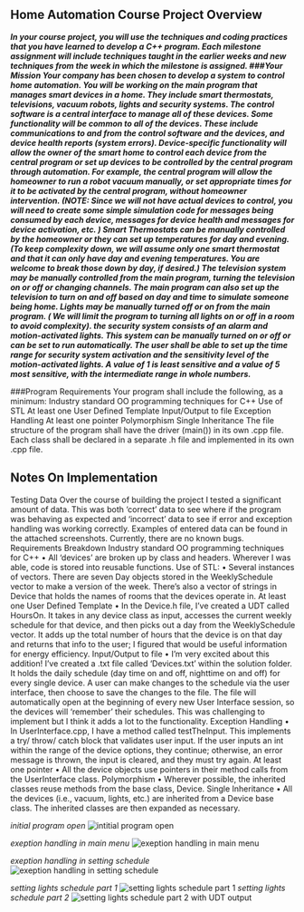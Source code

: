 ## Home Automation Course Project Overview
***In your course project, you will use the techniques and coding practices that you have learned to develop a C++ program. Each milestone assignment will include techniques taught in the earlier weeks and new techniques from the week in which the milestone is assigned. 
###Your Mission
Your company has been chosen to develop a system to control home automation. You will be working on the main program that manages smart devices in a home. They include smart thermostats, televisions, vacuum robots, lights and security systems. 
The control software is a central interface to manage all of these devices. Some functionality will be common to all of the devices. These include communications to and from the control software and the devices, and device health reports (system errors).
Device-specific functionality will allow the owner of the smart home to control each device from the central program or set up devices to be controlled by the central program through automation. For example, the central program will allow the homeowner to run a robot vacuum manually, or set appropriate times for it to be activated by the central program, without homeowner intervention. 
(NOTE: Since we will not have actual devices to control, you will need to create some simple simulation code for messages being consumed by each device, messages for device health and messages for device activation, etc. )
Smart Thermostats can be manually controlled by the homeowner or they can set up temperatures for day and evening. (To keep complexity down, we will assume only one smart thermostat and that it can only have day and evening temperatures. You are welcome to break those down by day, if desired.)
The television system may be manually controlled from the main program, turning the television on or off or changing channels. The main program can also set up the television to turn on and off based on day and time to simulate someone being home.
Lights may be manually turned off or on from the main program. ( We will limit the program to turning all lights on or off in a room to avoid complexity). 
the security system consists of an alarm and motion-activated lights. This system can be manually turned on or off or can be set to run automatically. The user shall be able to set up the time range for security system activation and the sensitivity level of the motion-activated lights. A value of 1 is least sensitive and a value of 5 most sensitive, with the intermediate range in whole numbers.***
 

###Program Requirements
Your program shall include the following, as a minimum:
Industry standard OO programming techniques for C++
Use of STL
At least one User Defined Template
Input/Output to file
Exception Handling
At least one pointer
Polymorphism 
Single Inheritance
The file structure of the program shall have the driver (main()) in its own .cpp file. Each class shall be declared in a separate .h file and implemented in its own .cpp file. 

## Notes On Implementation

Testing Data
Over the course of building the project I tested a significant amount of data. This was both ‘correct’ data to see where if the program was behaving as expected and ‘incorrect’ data to see if error and exception handling was working correctly. Examples of entered data can be found in the attached screenshots. Currently, there are no known bugs.
Requirements Breakdown
Industry standard OO programming techniques for C++
•	All ‘devices’ are broken up by class and headers.  Wherever I was able, code is stored into reusable functions.
Use of STL:
•	Several instances of vectors. There are seven Day objects stored in the WeeklySchedule vector to make a version of the week. There’s also a vector of strings in Device that holds the names of rooms that the devices operate in.
At least one User Defined Template
•	In the Device.h file, I’ve created a UDT called HoursOn. It takes in any device class as input, accesses the current weekly schedule for that device, and then picks out a day from the WeeklySchedule vector. It adds up the total number of hours that the device is on that day and returns that info to the user; I figured that would be useful information for energy efficiency.
Input/Output to file
•	I’m very excited about this addition! I’ve created a .txt file called ‘Devices.txt’ within the solution folder. It holds the daily schedule (day time on and off, nighttime on and off) for every single device. A user can make changes to the schedule via the user interface, then choose to save the changes to the file. The file will automatically open at the beginning of every new User Interface session, so the devices will ‘remember’ their schedules. This was challenging to implement but I think it adds a lot to the functionality.
Exception Handling
•	In UserInterface.cpp, I have a method called testTheInput. This implements a try/ throw/ catch block that validates user input. If the user inputs an int within the range of the device options, they continue; otherwise, an error message is thrown, the input is cleared, and they must try again.
At least one pointer
•	All the device objects use pointers in their method calls from the UserInterface class.
Polymorphism 
•	Wherever possible, the inherited classes reuse methods from the base class, Device. 
Single Inheritance
•	All the devices (i.e., vacuum, lights, etc.) are inherited from a Device base class. The inherited classes are then expanded as necessary.

*initial program open*
![intitial program open](https://user-images.githubusercontent.com/76888842/211171869-094ebcad-7843-4e7e-bff4-db0aa50a1aa0.png)

*exeption handling in main menu*
![exeption handling in main menu](https://user-images.githubusercontent.com/76888842/211171894-4a4e51ef-28c6-4d94-a2b1-09f7fb3cfa72.png)

*exeption handling in setting schedule*
![exeption handling in setting schedule](https://user-images.githubusercontent.com/76888842/211171924-101faed2-71b3-41ae-aefb-076e287c3930.png)

*setting lights schedule part 1*
![setting lights schedule part 1](https://user-images.githubusercontent.com/76888842/211171952-6fb8a114-f709-4562-9cd0-b20e4cfd586e.png)
*setting lights schedule part 2*
![setting lights schedule part 2 with UDT output](https://user-images.githubusercontent.com/76888842/211171962-1ac77a8c-eee3-40f5-850b-1054d79786a5.png)
